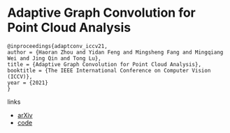 # Adaptive Graph Convolution for Point Cloud Analysis

```
@inproceedings{adaptconv_iccv21,
author = {Haoran Zhou and Yidan Feng and Mingsheng Fang and Mingqiang Wei and Jing Qin and Tong Lu},
title = {Adaptive Graph Convolution for Point Cloud Analysis},
booktitle = {The IEEE International Conference on Computer Vision (ICCV)},
year = {2021}
}
```

links
- [arXiv](https://arxiv.org/abs/2108.08035)
- [code](https://github.com/hrzhou2/AdaptConv-master)
